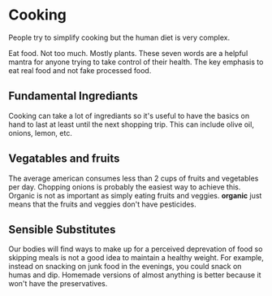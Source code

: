# Cooking

People try to simplify cooking but the human diet is very complex.

Eat food. Not too much. Mostly plants. These seven words are a helpful mantra for anyone trying to take control of their health. The key emphasis to eat real food and not fake processed food.

## Fundamental Ingrediants

Cooking can take a lot of ingrediants so it's useful to have the basics on hand to last at least until the next shopping trip. This can include olive oil, onions, lemon, etc.

## Vegatables and fruits

The average american consumes less than 2 cups of fruits and vegetables per day. Chopping onions is probably the easiest way to achieve this. Organic is not as important as simply eating fruits and veggies. **organic** just means that the fruits and veggies don't have pesticides.

## Sensible Substitutes

Our bodies will find ways to make up for a perceived deprevation of food so skipping meals is not a good idea to maintain a healthy weight. For example, instead on snacking on junk food in the evenings, you could snack on humas and dip. Homemade versions of almost anything is better because it won't have the preservatives.
